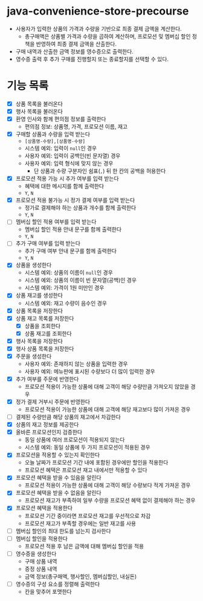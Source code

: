 # java-convenience-store-precourse

- 사용자가 입력한 상품의 가격과 수량을 기반으로 최종 결제 금액을 계산한다.
  - 총구매액은 상품별 가격과 수량을 곱하여 계산하며, 프로모션 및 멤버십 할인 정책을 반영하여 최종 결제 금액을 산출한다. 
- 구매 내역과 산출한 금액 정보를 영수증으로 출력한다.
- 영수증 출력 후 추가 구매를 진행할지 또는 종료할지를 선택할 수 있다.

# 기능 목록

- [x] 상품 목록을 불러온다
- [x] 행사 목록을 불러온다
- [x] 환영 인사와 함께 편의점 정보를 출력한다
  - 편의점 정보: 상품명, 가격, 프로모션 이름, 재고 
- [x] 구매할 상품과 수량을 입력 받는다
  - `[상품명-수량],[상품명-수량]`
  - 시스템 예외: 입력이 `null`인 경우
  - 사용자 예외: 입력이 공백인(빈 문자열) 경우
  - 사용자 예외: 입력 형식에 맞지 않는 경우
    - 단 상품과 수량 구분자인 쉼표(`,`) 뒤 한 칸의 공백을 허용한다
- [x] 프로모션 적용 가능 시 추가 여부를 입력 받는다
  - 혜택에 대한 메시지를 함께 출력한다 
  - `Y`, `N`
- [x] 프로모션 적용 불가능 시 정가 결제 여부를 입력 받는다
  - 정가로 결제해야 하는 상품과 개수를 함께 출력한다  
  - `Y`, `N`
- [ ] 멤버십 할인 적용 여부를 입력 받는다
  - 멤버십 할인 적용 안내 문구를 함께 출력한다  
  - `Y`, `N`
- [ ] 추가 구매 여부를 입력 받는다
  - 추가 구매 여부 안내 문구를 함께 출력한다 
  - `Y`, `N`
- [x] 상품을 생성한다
  - 시스템 예외: 상품의 이름이 `null`인 경우 
  - 시스템 예외: 상품의 이름이 빈 문자열(공백)인 경우
  - 시스템 예외: 가격이 1원 미만인 경우
- [x] 상품 재고를 생성한다
  - 시스템 예외: 재고 수량이 음수인 경우
- [x] 상품 목록을 저장한다
- [x] 상품 재고 목록를 저장한다
  - [x] 상품을 조회한다
  - [x] 상품 재고를 조회한다
- [x] 행사 목록을 저장한다
- [x] 행사 상품 목록을 저장한다
- [x] 주문을 생성한다
  - 사용자 예외: 존재하지 않는 상품을 입력한 경우
  - 사용자 예외: 메뉴판에 표시된 수량보다 더 많이 입력한 경우
- [x] 추가 여부를 주문에 반영한다
  - 프로모션 적용이 가능한 상품에 대해 고객이 해당 수량만큼 가져오지 않았을 경우
- [x] 정가 결제 거부시 주문에 반영한다
  - 프로모션 적용이 가능한 상품에 대해 고객에 해당 재고보다 많이 가져온 경우
- [ ] 결제된 수량만큼 해당 상품의 재고에서 차감한다
- [x] 상품의 재고 정보를 제공한다
- [x] 올바른 프로모션인지 검증한다
  - 동일 상품에 여러 프로모션이 적용되지 않는다
  - 시스템 예외: 동일 상품에 두 가지 프로모션이 적용된 경우
- [x] 프로모션을 적용할 수 있는지 확인한다
  - 오늘 날짜가 프로모션 기간 내에 포함된 경우에만 할인을 적용한다
  - 프로모션 혜택은 프로모션 재고 내에서만 적용할 수 있다
- [x] 프로모션 혜택을 받을 수 있음을 알린다
  - 프로모션 적용이 가능한 상품에 대해 고객이 해당 수량보다 적게 가져온 경우
- [X] 프로모션 혜택을 받을 수 없음을 알린다
  - 프로모션 재고가 부족하여 일부 수량을 프로모션 혜택 없이 결제해야 하는 경우
- [x] 프로모션 혜택을 적용한다
  - 프로모션 기간 중이라면 프로모션 재고를 우선적으로 차감
  - 프로모션 재고가 부족할 경우에는 일반 재고를 사용
- [ ] 멤버십 할인의 최대 한도를 넘는지 검사한다
- [ ] 멤버십 할인을 적용한다
  - 프로모션 적용 후 남은 금액에 대해 멤버십 할인을 적용
- [ ] 영수증을 생성한다
  - 구매 상품 내역
  - 증정 상품 내역
  - 금액 정보(총구매액, 행사할인, 멤버십할인, 내실돈)
- [ ] 영수증의 구성 요소를 정렬해 출력한다
  - 칸을 맞추어 포맷한다
